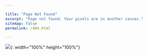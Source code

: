 ```yaml
---

title: "Page Not Found"
excerpt: "Page not found. Your pixels are in another canvas."
sitemap: false
permalink: /404.html

---
```


![](https://mir-s3-cdn-cf.behance.net/project_modules/fs/a9d5ee147661691.62cbb9740677d.gif){: width="100%" height="100%"}